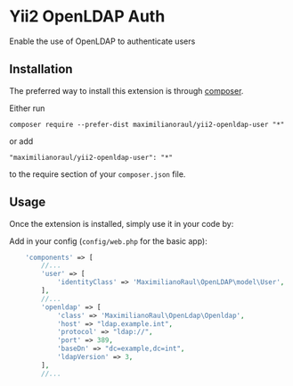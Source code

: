 Yii2 OpenLDAP Auth
==================
Enable the use of OpenLDAP to authenticate users

Installation
------------

The preferred way to install this extension is through [composer](http://getcomposer.org/download/).

Either run

```
composer require --prefer-dist maximilianoraul/yii2-openldap-user "*"
```

or add

```
"maximilianoraul/yii2-openldap-user": "*"
```

to the require section of your `composer.json` file.


Usage
-----

Once the extension is installed, simply use it in your code by:

Add in your config (`config/web.php` for the basic app):
~~~php
    'components' => [
        //...
        'user' => [
            'identityClass' => 'MaximilianoRaul\OpenLDAP\model\User',
        ],
        //...
        'openldap' => [
            'class' => 'MaximilianoRaul\OpenLdap\Openldap',
            'host' => "ldap.example.int",
            'protocol' => "ldap://",
            'port' => 389,
            'baseDn' => "dc=example,dc=int",
            'ldapVersion' => 3,
        ],
        //...
~~~

~~~php
~~~